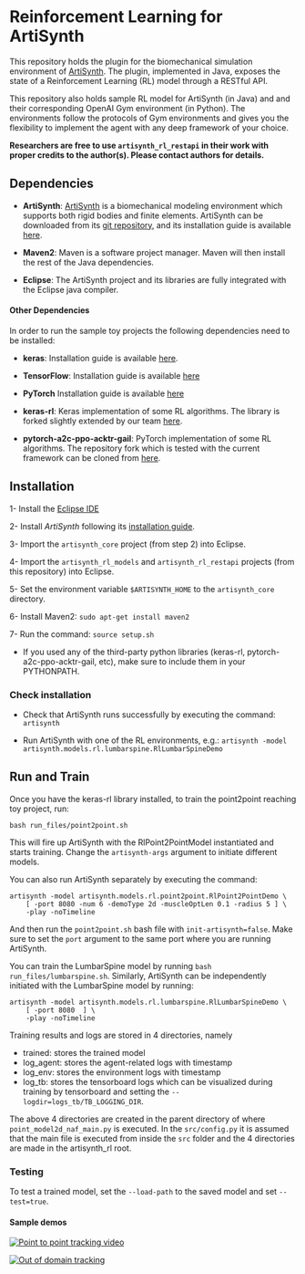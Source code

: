 # Reinforcement Learning for ArtiSynth

This repository holds the plugin for the biomechanical simulation 
environment of [ArtiSynth](https://www.artisynth.org).
The  plugin, implemented in Java, exposes the state of a Reinforcement Learning (RL)
model through a RESTful API.

This repository also holds sample RL model for ArtiSynth (in Java) and 
 and their corresponding OpenAI Gym environment (in Python).
The environments follow the protocols of Gym environments and gives you the 
flexibility to implement the agent with any deep framework of your choice.

**Researchers are free to use `artisynth_rl_restapi` in their work with 
proper credits to the author(s). 
Please contact authors for details.** 

## Dependencies

- **ArtiSynth**: [ArtiSynth](https://www.artisynth.org/Main/HomePage) is a 
biomechanical modeling environment which supports both rigid bodies and finite 
elements. ArtiSynth can be downloaded from its 
[git repository](https://github.com/artisynth/artisynth_core),
and its installation guide is available 
[here](https://www.artisynth.org/Documentation/InstallGuide).

- **Maven2**: Maven is a software project manager. 
Maven will then install the rest of the Java dependencies.

- **Eclipse**: The ArtiSynth project and its libraries are fully 
integrated with the Eclipse java compiler. 

     

#### Other Dependencies

In order to run the sample toy projects the following dependencies 
need to be installed:

- **keras**: Installation guide is available [here](https://keras.io).

- **TensorFlow**:  Installation guide is available [here](
https://www.tensorflow.org/install)

- **PyTorch** Installation guide is available [here](
https://pytorch.org/get-started/locally/)

- **keras-rl**: Keras implementation of some RL algorithms. 
The library is forked slightly extended by our team 
[here](https://github.com/amir-abdi/keras-rl).

- **pytorch-a2c-ppo-acktr-gail**: PyTorch implementation of some RL algorithms.
The repository fork which is tested with the current framework 
can be cloned from [here](https://github.com/amir-abdi/pytorch-a2c-ppo-acktr-gail).



## Installation

1- Install the [Eclipse IDE](https://www.eclipse.org/downloads/)

2- Install *ArtiSynth* following its [installation guide](https://www.artisynth.org/Documentation/InstallGuide).

3- Import the `artisynth_core` project (from step 2) into Eclipse.

4- Import the `artisynth_rl_models` and `artisynth_rl_restapi` projects (from this repository)
 into Eclipse.

5- Set the environment variable `$ARTISYNTH_HOME` to the 
`artisynth_core` directory.

6- Install Maven2: `sudo apt-get install maven2`   

7- Run the command:    `source setup.sh`

- If you used any of the third-party python libraries 
(keras-rl, pytorch-a2c-ppo-acktr-gail, etc), make sure to include them in your PYTHONPATH.


### Check installation

- Check that ArtiSynth runs successfully by executing the command: `artisynth`

- Run ArtiSynth with one of the RL environments, e.g.: 
`artisynth -model artisynth.models.rl.lumbarspine.RlLumbarSpineDemo`


## Run and Train

Once you have the keras-rl library installed, 
to train the point2point reaching toy project, run:

    bash run_files/point2point.sh

This will fire up ArtiSynth with the RlPoint2PointModel instantiated 
and starts training. 
Change the `artisynth-args` argument to initiate different models.

You can also run ArtiSynth separately by executing the command: 

    artisynth -model artisynth.models.rl.point2point.RlPoint2PointDemo \
        [ -port 8080 -num 6 -demoType 2d -muscleOptLen 0.1 -radius 5 ] \
        -play -noTimeline

And then run the `point2point.sh` bash file with `init-artisynth=false`.
Make sure to set the `port` argument to the same port where you
are running ArtiSynth.

You can train the LumbarSpine model by running `bash run_files/lumbarspine.sh`.
Similarly, ArtiSynth can be independently initiated with the 
LumbarSpine model by running:

    artisynth -model artisynth.models.rl.lumbarspine.RlLumbarSpineDemo \
        [ -port 8080  ] \
        -play -noTimeline
  

Training results and logs are stored in 4 directories, namely

- trained: stores the trained model
- log_agent: stores the agent-related logs with timestamp
- log_env: stores the environment logs with timestamp
- log_tb: stores the tensorboard logs which can be visualized during training 
by tensorboard and setting the `--logdir=logs_tb/TB_LOGGING_DIR`.

The above 4 directories are created in the parent directory of where 
`point_model2d_naf_main.py` is executed. In the `src/config.py` it is 
assumed that the main file is executed from inside the `src` folder and
the 4 directories are made in the artisynth_rl root.   

### Testing

To test a trained model, set the `--load-path` to the saved model
and set `--test=true`. 
  
#### Sample demos
[![Point to point tracking video](https://img.youtube.com/vi/UqHt4KbsaII/0.jpg)](https://www.youtube.com/watch?v=UqHt4KbsaII) 

[![Out of domain tracking](https://img.youtube.com/vi/PQHBK3C28Q8/0.jpg)](https://www.youtube.com/watch?v=PQHBK3C28Q8)
